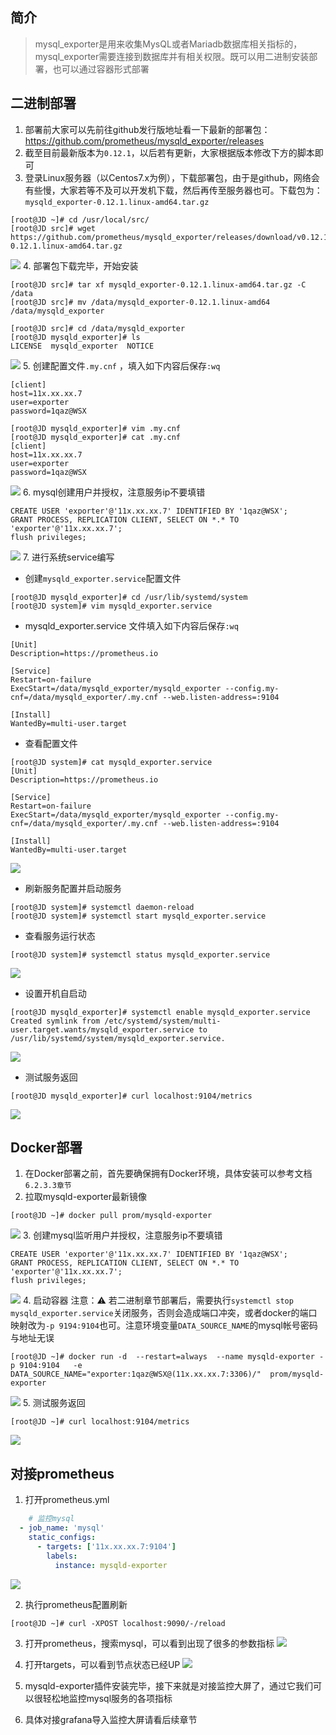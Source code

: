 ## 简介
>mysql_exporter是用来收集MysQL或者Mariadb数据库相关指标的，mysql_exporter需要连接到数据库并有相关权限。既可以用二进制安装部署，也可以通过容器形式部署




## 二进制部署
1.  部署前大家可以先前往github发行版地址看一下最新的部署包：https://github.com/prometheus/mysqld_exporter/releases
2.  截至目前最新版本为`0.12.1`，以后若有更新，大家根据版本修改下方的脚本即可
3.  登录Linux服务器（以Centos7.x为例），下载部署包，由于是github，网络会有些慢，大家若等不及可以开发机下载，然后再传至服务器也可。下载包为：`mysqld_exporter-0.12.1.linux-amd64.tar.gz`
~~~shell
[root@JD ~]# cd /usr/local/src/
[root@JD src]# wget https://github.com/prometheus/mysqld_exporter/releases/download/v0.12.1/mysqld_exporter-0.12.1.linux-amd64.tar.gz
~~~
![](../../../images/screenshot_1612629327540.png)
4. 部署包下载完毕，开始安装
~~~shell
[root@JD src]# tar xf mysqld_exporter-0.12.1.linux-amd64.tar.gz -C /data
[root@JD src]# mv /data/mysqld_exporter-0.12.1.linux-amd64 /data/mysqld_exporter
~~~
~~~shell
[root@JD src]# cd /data/mysqld_exporter
[root@JD mysqld_exporter]# ls
LICENSE  mysqld_exporter  NOTICE
~~~
![](../../../images/screenshot_1612629447268.png)
5. 创建配置文件`.my.cnf` ，填入如下内容后保存`:wq`
~~~shell
[client]
host=11x.xx.xx.7
user=exporter
password=1qaz@WSX
~~~
~~~shell
[root@JD mysqld_exporter]# vim .my.cnf
[root@JD mysqld_exporter]# cat .my.cnf 
[client]
host=11x.xx.xx.7
user=exporter
password=1qaz@WSX
~~~
![](../../../images/screenshot_1612629818453.png)
6. mysql创建用户并授权，注意服务ip不要填错
~~~shell
CREATE USER 'exporter'@'11x.xx.xx.7' IDENTIFIED BY '1qaz@WSX';
GRANT PROCESS, REPLICATION CLIENT, SELECT ON *.* TO 'exporter'@'11x.xx.xx.7';
flush privileges;
~~~
![](../../../images/screenshot_1612630045035.png)
7. 进行系统service编写
*   创建`mysqld_exporter.service`配置文件
~~~shell
[root@JD mysqld_exporter]# cd /usr/lib/systemd/system
[root@JD system]# vim mysqld_exporter.service
~~~
*   mysqld_exporter.service 文件填入如下内容后保存`:wq`
~~~shell
[Unit]
Description=https://prometheus.io

[Service]
Restart=on-failure
ExecStart=/data/mysqld_exporter/mysqld_exporter --config.my-cnf=/data/mysqld_exporter/.my.cnf --web.listen-address=:9104

[Install]
WantedBy=multi-user.target
~~~
*   查看配置文件
~~~shell
[root@JD system]# cat mysqld_exporter.service 
[Unit]
Description=https://prometheus.io

[Service]
Restart=on-failure
ExecStart=/data/mysqld_exporter/mysqld_exporter --config.my-cnf=/data/mysqld_exporter/.my.cnf --web.listen-address=:9104

[Install]
WantedBy=multi-user.target
~~~
![](../../../images/screenshot_1612630121890.png)
*   刷新服务配置并启动服务
~~~shell
[root@JD system]# systemctl daemon-reload
[root@JD system]# systemctl start mysqld_exporter.service
~~~
*   查看服务运行状态
~~~shell
[root@JD system]# systemctl status mysqld_exporter.service
~~~
![](../../../images/screenshot_1612630265709.png)
*   设置开机自启动
~~~shell
[root@JD mysqld_exporter]# systemctl enable mysqld_exporter.service
Created symlink from /etc/systemd/system/multi-user.target.wants/mysqld_exporter.service to /usr/lib/systemd/system/mysqld_exporter.service.
~~~
![](../../../images/screenshot_1612630538762.png)
* 测试服务返回
~~~shell
[root@JD mysqld_exporter]# curl localhost:9104/metrics
~~~
![](../../../images/screenshot_1612630384633.png)




## Docker部署
1.  在Docker部署之前，首先要确保拥有Docker环境，具体安装可以参考文档`6.2.3.3章节`
2.  拉取mysqld-exporter最新镜像
~~~shell
[root@JD ~]# docker pull prom/mysqld-exporter
~~~
![](../../../images/screenshot_1612688784785.png)
3. 创建mysql监听用户并授权，注意服务ip不要填错
~~~
CREATE USER 'exporter'@'11x.xx.xx.7' IDENTIFIED BY '1qaz@WSX';
GRANT PROCESS, REPLICATION CLIENT, SELECT ON *.* TO 'exporter'@'11x.xx.xx.7';
flush privileges;
~~~
![](../../../images/screenshot_1612630045035.png)
4. 启动容器
注意：⚠️ 若二进制章节部署后，需要执行`systemctl stop mysqld_exporter.service`关闭服务，否则会造成端口冲突，或者docker的端口映射改为`-p 9194:9104`也可。注意环境变量`DATA_SOURCE_NAME`的mysql帐号密码与地址无误
~~~shell
[root@JD ~]# docker run -d  --restart=always  --name mysqld-exporter -p 9104:9104   -e DATA_SOURCE_NAME="exporter:1qaz@WSX@(11x.xx.xx.7:3306)/"  prom/mysqld-exporter
~~~
![](../../../images/screenshot_1612689035384.png)
5. 测试服务返回
~~~shell
[root@JD ~]# curl localhost:9104/metrics
~~~
![](../../../images/screenshot_1612689193717.png)




## 对接prometheus
1. 打开prometheus.yml
~~~yaml
    # 监控mysql
  - job_name: 'mysql'  
    static_configs:
      - targets: ['11x.xx.xx.7:9104']
        labels:
          instance: mysqld-exporter
~~~
![](../../../images/screenshot_1612689778649.png)

2. 执行prometheus配置刷新
~~~shell
[root@JD ~]# curl -XPOST localhost:9090/-/reload
~~~
3. 打开prometheus，搜索mysql，可以看到出现了很多的参数指标
![](../../../images/screenshot_1612689821544.png)

4. 打开targets，可以看到节点状态已经UP
![](../../../images/screenshot_1612689865588.png)
5. mysqld-exporter插件安装完毕，接下来就是对接监控大屏了，通过它我们可以很轻松地监控mysql服务的各项指标
6. 具体对接grafana导入监控大屏请看后续章节
